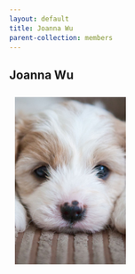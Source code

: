 ```yaml
---
layout: default
title: Joanna Wu
parent-collection: members
---
```


## Joanna Wu
<img src="/media/test_puppy.png" alt="1" width = 200px height = 300px style="object-fit: cover; float: left; margin: 10px">
